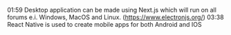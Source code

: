 01:59 Desktop application can be made using Next.js which will run on all forums e.i. Windows, MacOS and Linux. (https://www.electronjs.org/)
03:38 React Native is used to create mobile apps for both Android and IOS
